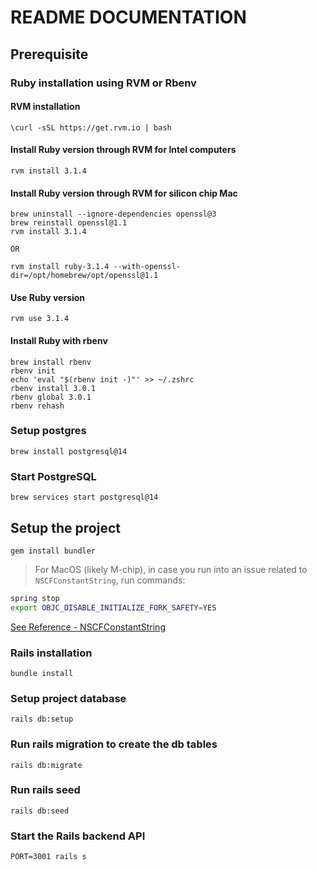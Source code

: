 # README DOCUMENTATION

## Prerequisite

### Ruby installation using RVM or Rbenv

#### RVM installation
`\curl -sSL https://get.rvm.io | bash`

#### Install Ruby version through RVM for Intel computers
`rvm install 3.1.4`

#### Install Ruby version through RVM for silicon chip Mac

```
brew uninstall --ignore-dependencies openssl@3
brew reinstall openssl@1.1
rvm install 3.1.4

OR

rvm install ruby-3.1.4 --with-openssl-dir=/opt/homebrew/opt/openssl@1.1
```

#### Use Ruby version
`rvm use 3.1.4`

#### Install Ruby with rbenv

```
brew install rbenv
rbenv init
echo 'eval "$(rbenv init -)"' >> ~/.zshrc 
rbenv install 3.0.1
rbenv global 3.0.1
rbenv rehash
```

### Setup postgres
`brew install postgresql@14`

### Start PostgreSQL
`brew services start postgresql@14`


## Setup the project

`gem install bundler`

> For MacOS (likely M-chip), in case you run into an issue related to `NSCFConstantString`, run commands:

```sh
spring stop
export OBJC_DISABLE_INITIALIZE_FORK_SAFETY=YES
```

[See Reference - NSCFConstantString](https://www.jdeen.com/blog/fix-ruby-macos-nscfconstantstring-initialize-error)


### Rails installation
`bundle install`

### Setup project database
`rails db:setup`

### Run rails migration to create the db tables
`rails db:migrate`

### Run rails seed
`rails db:seed`

### Start the Rails backend API
`PORT=3001 rails s`
